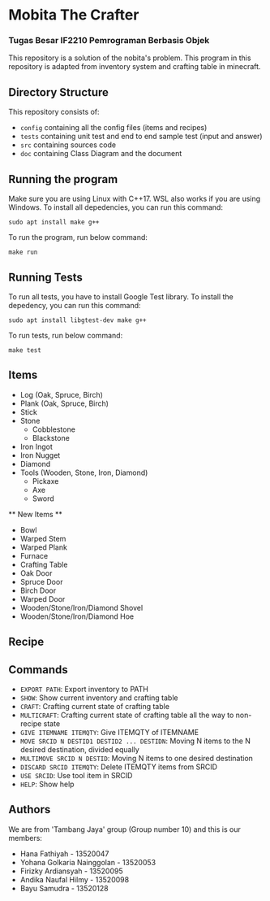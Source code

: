 # Mobita The Crafter

### Tugas Besar IF2210 Pemrograman Berbasis Objek

This repository is a solution of the nobita's problem. This program in this repository is adapted from inventory system and crafting table in minecraft.

## Directory Structure

This repository consists of:

- `config` containing all the config files (items and recipes)
- `tests` containing unit test and end to end sample test (input and answer)
- `src` containing sources code
- `doc` containing Class Diagram and the document

## Running the program

Make sure you are using Linux with C++17. WSL also works if you are using Windows. To install all depedencies, you can run this command:

```shell
sudo apt install make g++
```

To run the program, run below command:

```shell
make run
```

## Running Tests

To run all tests, you have to install Google Test library. To install the depedency, you can run this command:

```shell
sudo apt install libgtest-dev make g++
```

To run tests, run below command:

```shell
make test
```

## Items
- Log (Oak, Spruce, Birch)
- Plank (Oak, Spruce, Birch)
- Stick
- Stone
  - Cobblestone
  - Blackstone
- Iron Ingot
- Iron Nugget
- Diamond
- Tools (Wooden, Stone, Iron, Diamond)
  - Pickaxe
  - Axe
  - Sword 

** New Items **

- Bowl
- Warped Stem
- Warped Plank
- Furnace
- Crafting Table
- Oak Door
- Spruce Door
- Birch Door
- Warped Door
- Wooden/Stone/Iron/Diamond Shovel
- Wooden/Stone/Iron/Diamond Hoe

## Recipe


## Commands
- `EXPORT PATH`: Export inventory to PATH
- `SHOW`: Show current inventory and crafting table
- `CRAFT`: Crafting current state of crafting table
- `MULTICRAFT`: Crafting current state of crafting table all the way to non-recipe state
- `GIVE ITEMNAME ITEMQTY`: Give ITEMQTY of ITEMNAME
- `MOVE SRCID N DESTID1 DESTID2 ... DESTIDN`: Moving N items to the N desired destination, divided equally
- `MULTIMOVE SRCID N DESTID`: Moving N items to one desired destination
- `DISCARD SRCID ITEMQTY`: Delete ITEMQTY items from SRCID
- `USE SRCID`: Use tool item in SRCID
- `HELP`: Show help

## Authors

We are from 'Tambang Jaya' group (Group number 10) and this is our members:

- Hana Fathiyah - 13520047
- Yohana Golkaria Nainggolan - 13520053
- Firizky Ardiansyah - 13520095
- Andika Naufal Hilmy - 13520098
- Bayu Samudra - 13520128
